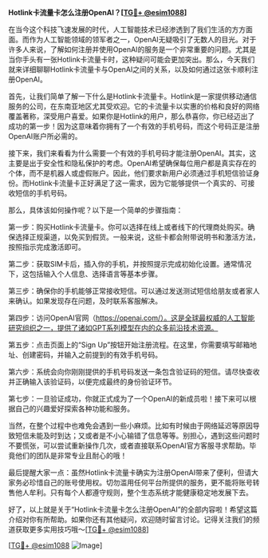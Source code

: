 **Hotlink卡流量卡怎么注册OpenAI？[[TG💪+ @esim1088](https://t.me/s/esim1088)]**

在当今这个科技飞速发展的时代，人工智能技术已经渗透到了我们生活的方方面面。而作为人工智能领域的领军者之一，OpenAI无疑吸引了无数人的目光。对于许多人来说，了解如何注册并使用OpenAI的服务是一个非常重要的问题。尤其是当你手头有一张Hotlink卡流量卡时，这种疑问可能会更加突出。那么，今天我们就来详细聊聊Hotlink卡流量卡与OpenAI之间的关系，以及如何通过这张卡顺利注册OpenAI。

首先，让我们简单了解一下什么是Hotlink卡流量卡。Hotlink是一家提供移动通信服务的公司，在东南亚地区尤其受欢迎。它的卡流量卡以实惠的价格和良好的网络覆盖著称，深受用户喜爱。如果你是Hotlink的用户，那么恭喜你，你已经迈出了成功的第一步！因为这意味着你拥有了一个有效的手机号码，而这个号码正是注册OpenAI账户所必需的。

接下来，我们来看看为什么需要一个有效的手机号码才能注册OpenAI。其实，这主要是出于安全性和隐私保护的考虑。OpenAI希望确保每位用户都是真实存在的个体，而不是机器人或虚假账户。因此，他们要求新用户必须通过手机短信验证身份。而Hotlink卡流量卡正好满足了这一需求，因为它能够提供一个真实的、可接收短信的手机号码。

那么，具体该如何操作呢？以下是一个简单的步骤指南：

第一步：购买Hotlink卡流量卡。你可以选择在线上或者线下的代理商处购买。确保选择正规渠道，以免买到假货。一般来说，这些卡都会附带说明书和激活方法，按照指示完成激活即可。

第二步：获取SIM卡后，插入你的手机，并按照提示完成初始化设置。通常情况下，这包括输入个人信息、选择语言等基本步骤。

第三步：确保你的手机能够正常接收短信。可以通过发送测试短信给朋友或者家人来确认。如果发现存在问题，及时联系客服解决。

第四步：访问OpenAI官网（https://openai.com/）。这是全球最权威的人工智能研究组织之一，提供了诸如GPT系列模型在内的众多前沿技术资源。

第五步：点击页面上的“Sign Up”按钮开始注册流程。在这里，你需要填写邮箱地址、创建密码，并输入之前提到的有效手机号码。

第六步：系统会向你刚刚提供的手机号码发送一条包含验证码的短信。请尽快查收并正确输入该验证码，以便完成最终的身份验证环节。

第七步：一旦验证成功，你就正式成为了一个OpenAI的新成员啦！接下来可以根据自己的兴趣爱好探索各种功能和服务。

当然，在整个过程中也难免会遇到一些小麻烦。比如有时候由于网络延迟等原因导致短信未能及时到达；又或者是不小心输错了信息等等。别担心，遇到这些问题时不要慌张，可以尝试重新操作几次，或者直接联系OpenAI官方客服寻求帮助。毕竟他们的团队是非常专业且耐心的哦！

最后提醒大家一点：虽然Hotlink卡流量卡确实为注册OpenAI带来了便利，但请大家务必珍惜自己的账号使用权。切勿滥用任何平台所提供的服务，更不能将账号转售他人牟利。只有每个人都遵守规则，整个生态系统才能健康稳定地发展下去。

好了，以上就是关于“Hotlink卡流量卡怎么注册OpenAI”的全部内容啦！希望这篇介绍对你有所帮助。如果你还有其他疑问，欢迎随时留言讨论。记得关注我们的频道获取更多实用技巧哦～[[TG💪+ @esim1088](https://t.me/s/esim1088)]

[[TG💪+ @esim1088](https://t.me/s/esim1088) ![Image](https://i.postimg.cc/4NQfJmqS/Snipaste-2025-05-13-00-14-12.png)]